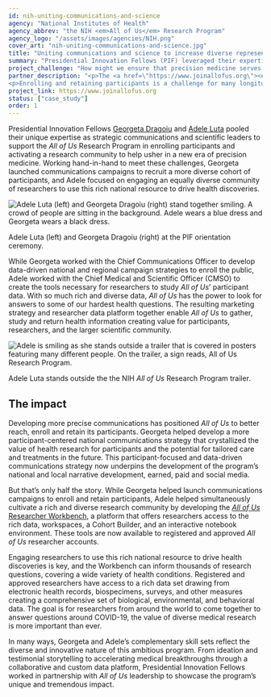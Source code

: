 ```yaml
---
id: nih-uniting-communications-and-science
agency: "National Institutes of Health"
agency_abbrev: "the NIH <em>All of Us</em> Research Program"
agency_logo: "/assets/images/agencies/NIH.png"
cover_art: "nih-uniting-communications-and-science.jpg"
title: "Uniting communications and science to increase diverse representation in precision medicine research"
summary: "Presidential Innovation Fellows (PIF) leveraged their expertise across marketing and data to help launch unprecedented health research initiatives."
project_challenge: "How might we ensure that precision medicine serves diverse populations and researchers?"
partner_description: "<p>The <a href=\"https://www.joinallofus.org\"><em>All of Us</em> Research Program</a> at the National Institutes of Health (NIH) works to advance individualized health care by enrolling one million or more participants to contribute their health data over many years. <a href=\"https://allofus.nih.gov/about/diversity-and-inclusion\">The program aims to reflect the diversity of the United States</a> and to include participants from groups that have been <a href=\"https://journals.plos.org/plosone/article?id=10.1371/journal.pone.0234962\">underrepresented in health research in the past</a>, including ethnic, rural, low socio-economic and gender and sexual minorities. It has enrolled more than 270,000 people from across all 50 states -- 80% of whom come from communities historically underrepresented in research.</p>
<p>Enrolling and retaining participants is a challenge for many longitudinal studies, but <em>All of Us</em>’ commitment to previously underrepresented populations requires innovative approaches to build public trust in and researcher use of the program.</p>"
project_link: https://www.joinallofus.org
status: ["case_study"]
order: 1
---
```

<p>Presidential Innovation Fellows <a href='https://presidentialinnovationfellows.gov/fellows/georgeta-dragoiu/'>Georgeta Dragoiu</a> and <a href='https://presidentialinnovationfellows.gov/fellows/adele-luta/'>Adele Luta</a> pooled their unique expertise as strategic communications and scientific leaders to support the <em>All of Us</em> Research Program in enrolling participants and activating a research community to help usher in a new era of precision medicine. Working hand-in-hand to meet these challenges, Georgeta launched communications campaigns to recruit a more diverse cohort of participants, and Adele focused on engaging an equally diverse community of researchers to use this rich national resource to drive health discoveries.</p>

<div class="usa-image-block">
  <img src="{{site.baseurl}}/assets/images/projects/nih-uniting-communications-and-science.jpg" class="" title="Adele Luta (left) and Georgeta Dragoiu (right) stand together smiling. A crowd of people are sitting in the background. Adele wears a blue dress and Georgeta wears a black dress." alt="Adele Luta (left) and Georgeta Dragoiu (right) stand together smiling. A crowd of people are sitting in the background. Adele wears a blue dress and Georgeta wears a black dress."/>
  <div class="usa-image-text-block">
    <p class="usa-image-text">Adele Luta (left) and Georgeta Dragoiu (right) at the PIF orientation ceremony.</p>
  </div>
</div>

<p>While Georgeta worked with the Chief Communications Officer to develop data-driven national and regional campaign strategies to enroll the public, Adele worked with the Chief Medical and Scientific Officer (CMSO) to create the tools necessary for researchers to study <em>All of Us</em>’ participant data. With so much rich and diverse data, <em>All of Us</em> has the power to look for answers to some of our hardest health questions. The resulting marketing strategy and researcher data platform together enable <em>All of Us</em> to gather, study and return health information creating value for participants, researchers, and the larger scientific community.</p>

<div class="usa-image-block">
  <img src="{{site.baseurl}}/assets/images/projects/nih-aou-trailer-adele-luta.jpg" class="" title="Adele is smiling as she stands outside a trailer that is covered in posters featuring many different people. On the trailer, a sign reads, <em>All of Us</em> Research Program." alt="Adele is smiling as she stands outside a trailer that is covered in posters featuring many different people. On the trailer, a sign reads, All of Us Research Program."/>
  <div class="usa-image-text-block">
    <p class="usa-image-text">Adele Luta stands outside the the NIH <em>All of Us</em> Research Program trailer.</p>
  </div>
</div>

## The impact
<p>Developing more precise communications has positioned <em>All of Us</em> to better reach, enroll and retain its participants. Georgeta helped develop a more participant-centered national communications strategy that crystallized the value of health research for participants and the potential for tailored care and treatments in the future. This participant-focused and data-driven communications strategy now underpins the development of the program’s national and local narrative development, earned, paid and social media.</p>

<p>But that’s only half the story. While Georgeta helped launch communications campaigns to enroll and retain participants, Adele helped simultaneously cultivate a rich and diverse research community by developing the <a href='https://allofus.nih.gov/news-events-and-media/announcements/all-us-research-program-begins-beta-testing-data-platform'><em>All of Us</em> Researcher Workbench</a>, a platform that offers researchers access to the rich data, workspaces, a Cohort Builder, and an interactive notebook environment. These tools are now available to registered and approved <em>All of Us</em> researcher accounts.</p>

<p>Engaging researchers to use this rich national resource to drive health discoveries is key, and the Workbench can inform thousands of research questions, covering a wide variety of health conditions. Registered and approved researchers have access to a rich data set drawing from electronic health records, biospecimens, surveys, and other measures creating a comprehensive set of biological, environmental, and behavioral data. The goal is for researchers from around the world to come together to answer questions around COVID-19, the value of diverse medical research is more important than ever.</p>

<p>In many ways, Georgeta and Adele’s complementary skill sets reflect the diverse and innovative nature of this ambitious program. From ideation and testimonial storytelling to accelerating medical breakthroughs through a collaborative and custom data platform, Presidential Innovation Fellows worked in partnership with <em>All of Us</em> leadership to showcase the program’s unique and tremendous impact.</p>
